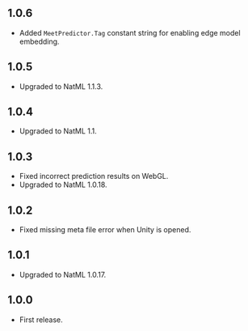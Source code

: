 ## 1.0.6
+ Added `MeetPredictor.Tag` constant string for enabling edge model embedding.

## 1.0.5
+ Upgraded to NatML 1.1.3.

## 1.0.4
+ Upgraded to NatML 1.1.

## 1.0.3
+ Fixed incorrect prediction results on WebGL.
+ Upgraded to NatML 1.0.18.

## 1.0.2
+ Fixed missing meta file error when Unity is opened.

## 1.0.1
+ Upgraded to NatML 1.0.17.

## 1.0.0
+ First release.